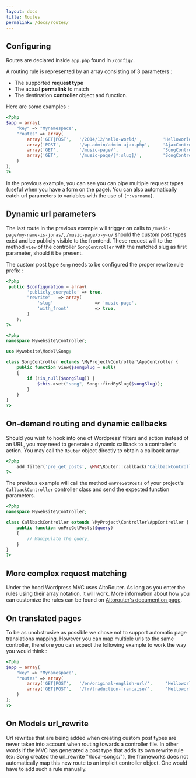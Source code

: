 ```yaml
---
layout: docs
title: Routes
permalink: /docs/routes/
---
```


## Configuring

Routes are declared inside `app.php` found in `/config/`.

A routing rule is represented by an array consisting of 3 parameters :

* The supported __request type__
* The actual __permalink__ to match
* The destination __controller__ object and function.

Here are some examples :

~~~ php
<?php
$app = array(
    "key" => "Mynamespace",
    "routes" => array(
        array('GET|POST',   '/2014/12/hello-world/',        'HelloworldController#view')
        array('POST',       '/wp-admin/admin-ajax.php',     'AjaxController#index')
        array('GET',        '/music-page/',                 'SongController#index'),
        array('GET',        '/music-page/[*:slug]/',        'SongController#view'),
    )
);
?>
~~~

In the previous example, you can see you can pipe multiple request types (useful when you have a form on the page). You can also automatically catch url parameters to variables with the use of `[*:varname]`.

## Dynamic url parameters

The last route in the previous exemple will trigger on calls to `/music-page/my-name-is-jonas/`, `/music-page/x-y-u/` should the custom post types exist and be publicly visible to the frontend. These request will  to the method `view` of the controller `SongController` with the matched slug as first parameter, should it be present.

The custom post type `Song` needs to be configured the proper rewrite rule prefix :

~~~ php
<?php
 public $configuration = array(
        'publicly_queryable' => true,
        "rewrite"   => array(
            'slug'                => 'music-page',
            'with_front'          => true,
        )
    );
?>
~~~

~~~ php
<?php
namespace Mywebsite\Controller;

use Mywebsite\Model\Song;

class SongController extends \MyProject\Controller\AppController {
    public function view($songSlug = null)
    {
        if (!is_null($songSlug)) {
            $this->set("song", Song::findBySlug($songSlug));
        }
    }
}
?>
~~~

## On-demand routing and dynamic callbacks

Should you wish to hook into one of Wordpress' filters and action instead of an URL, you may need to generate a dynamic callback to a controller's action. You may call the `Router` object directly to obtain a callback array.

~~~ php
<?php
    add_filter('pre_get_posts', \MVC\Router::callback('CallbackController', 'onPreGetPosts'));
?>
~~~

The previous example will call the method `onPreGetPosts` of your project's `CallbackController` controller class and send the expected function parameters.

~~~ php
<?php
namespace Mywebsite\Controller;

class CallbackController extends \MyProject\Controller\AppController {
    public function onPreGetPosts($query)
    {
        // Manipulate the query.
    }
}
?>
~~~

## More complex request matching

Under the hood Wordpress MVC uses AltoRouter. As long as you enter the rules using their array notation, it will work. More information about how you can customize the rules can be found on [Altorouter's documention page](https://github.com/dannyvankooten/AltoRouter).

## On translated pages

To be as unobstrusive as possible we chose not to support automatic page translations mapping. However you can map multiple urls to the same controller, therefore you can expect the following example to work the way you would think :

~~~ php
<?php
$app = array(
    "key" => "Mynamespace",
    "routes" => array(
        array('GET|POST',   '/en/original-english-url/',     'HelloworldController#view')
        array('GET|POST',   '/fr/traduction-francaise/',     'HelloworldController#view')
    )
);
?>
~~~

## On Models url_rewrite

Url rewrites that are being added when creating custom post types are never taken into account when routing towards a controller file. In other words if the MVC has generated a post type that adds its own rewrite rule (ex: Song created the url_rewrite "/local-songs/"), the frameworks does not automatically map this new route to an implicit controller object. One would have to add such a rule manually.
